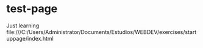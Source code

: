 # test-page
Just learning
file:///C:/Users/Administrator/Documents/Estudios/WEBDEV/exercises/startuppage/index.html
